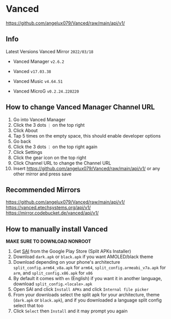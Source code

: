 # Vanced
https://github.com/angelux079/Vanced/raw/main/api/v1/

## Info

Latest Versions Vanced Mirror `2022/03/18`

- Vanced Manager `v2.6.2`    

- Vanced `v17.03.38`  

- Vanced Music `v4.64.51`    

- Vanced MicroG `v0.2.24.220220`

## How to change Vanced Manager Channel URL

1. Go into Vanced Manager
2. Click the 3 dots `⋮` on the top right
3. Click About
4. Tap 5 times on the empty space, this should enable developer options
5. Go back
6. Click the 3 dots `⋮` on the top right again
7. Click Settings
8. Click the gear icon on the top right
9. Click Channel URL to change the Channel URL
10. Insert https://github.com/angelux079/Vanced/raw/main/api/v1/ or any other mirror and press save

## Recommended Mirrors

https://github.com/angelux079/Vanced/raw/main/api/v1/
https://vanced.etechsystems.org/api/v1/
https://mirror.codebucket.de/vanced/api/v1/

## How to manually install Vanced
**MAKE SURE TO DOWNLOAD NONROOT**
1. Get [SAI](https://play.google.com/store/apps/details?id=com.aefyr.sai) from the Google Play Store (Split APKs Installer)
2. Download `dark.apk` or `black.apk` if you want AMOLED/black theme
3. Download depending on your phone's architecture `split_config.arm64_v8a.apk` for `arm64`, `split_config.armeabi_v7a.apk` for `arm`, and `split_config.x86.apk` for `x86`
4. By default it comes with `en` (English) if you want it in another language, download `split_config.<locale>.apk`
5. Open SAI and click `Install APKs` and click `Internal file picker`
6. From your downloads select the split apk for your architecture, theme (`dark.apk` or `black.apk`), and if you downloaded a language split config select that too
7. Click `Select` then `Install` and it may prompt you again
